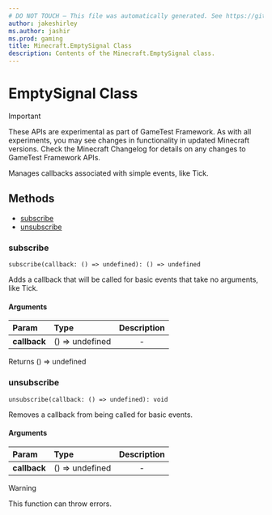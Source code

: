 ```yaml
---
# DO NOT TOUCH — This file was automatically generated. See https://github.com/Mojang/MinecraftScriptingApiDocsGenerator to modify descriptions, examples, etc.
author: jakeshirley
ms.author: jashir
ms.prod: gaming
title: Minecraft.EmptySignal Class
description: Contents of the Minecraft.EmptySignal class.
---
```

# EmptySignal Class
>[!IMPORTANT]
>These APIs are experimental as part of GameTest Framework. As with all experiments, you may see changes in functionality in updated Minecraft versions. Check the Minecraft Changelog for details on any changes to GameTest Framework APIs.

Manages callbacks associated with simple events, like Tick.


## Methods
- [subscribe](#subscribe)
- [unsubscribe](#unsubscribe)
  
### **subscribe**
`
subscribe(callback: () => undefined): () => undefined
`

Adds a callback that will be called for basic events that take no arguments, like Tick.
#### Arguments
| Param | Type | Description |
| :--- | :--- | :---: |
| **callback** | () => undefined | - |

Returns () => undefined


### **unsubscribe**
`
unsubscribe(callback: () => undefined): void
`

Removes a callback from being called for basic events.
#### Arguments
| Param | Type | Description |
| :--- | :--- | :---: |
| **callback** | () => undefined | - |


> [!WARNING]
> This function can throw errors.


